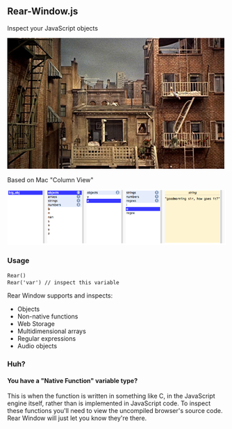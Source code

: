 ## Rear-Window.js

Inspect your JavaScript objects

![Rear Window, Alfred Hitchcock, 1954](https://github.com/lukes/rear-window.js/raw/master/dev/rearwindow.jpg)

Based on Mac "Column View"

![Screen Cap](https://github.com/lukes/rear-window.js/raw/master/dev/screen.png)

### Usage

    Rear()
    Rear('var') // inspect this variable

Rear Window supports and inspects:

* Objects
* Non-native functions
* Web Storage
* Multidimensional arrays
* Regular expressions
* Audio objects

### Huh?

#### You have a "Native Function" variable type?

This is when the function is written in something like C, in the JavaScript engine itself, rather than is implemented in JavaScript code. To inspect these functions you'll need to view the uncompiled browser's source code. Rear Window will just let you know they're there.